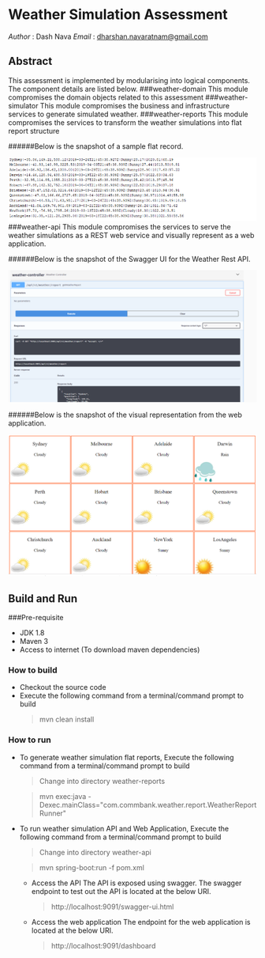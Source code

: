 # Weather Simulation Assessment
*Author* : Dash Nava
*Email*  : dharshan.navaratnam@gmail.com

## Abstract
This assessment is implemented by modularising into logical components. The component details are listed below.
###weather-domain
This module compromises the domain objects related to this assessment
###weather-simulator
This module compromises the business and infrastructure services to generate simulated weather.
###weather-reports
This module compromises the services to transform the weather simulations into flat report structure

######Below is the snapshot of a sample flat record.

![Flat Weather Report](guide/FlatReport.PNG)
###weather-api
This module compromises the services to serve the weather simulations as a REST web service and visually represent as a web application.

######Below is the snapshot of the Swagger UI for the Weather Rest API.

![Flat Weather Report](guide/REST%20API.PNG)

######Below is the snapshot of the visual representation from the web application.

![Flat Weather Report](guide/Visual%20Representation.PNG)
## Build and Run
###Pre-requisite
* JDK 1.8
* Maven 3
* Access to internet (To download maven dependencies)
### How to build
* Checkout the source code
* Execute the following command from a terminal/command prompt to build
  > mvn clean install
### How to run
* To generate weather simulation flat reports, Execute the following command from a terminal/command prompt to build
  > Change into directory weather-reports
  
  > mvn exec:java -Dexec.mainClass="com.commbank.weather.report.WeatherReportRunner"
* To run weather simulation API and Web Application, Execute the following command from a terminal/command prompt to build
  > Change into directory weather-api
  
  > mvn spring-boot:run -f pom.xml
  
  * Access the API
    The API is exposed using swagger. The swagger endpoint to test out the API is located at the below URI.
    > http://localhost:9091/swagger-ui.html
    
  * Access the web application
    The endpoint for the web application is located at the below URI.
    > http://localhost:9091/dashboard